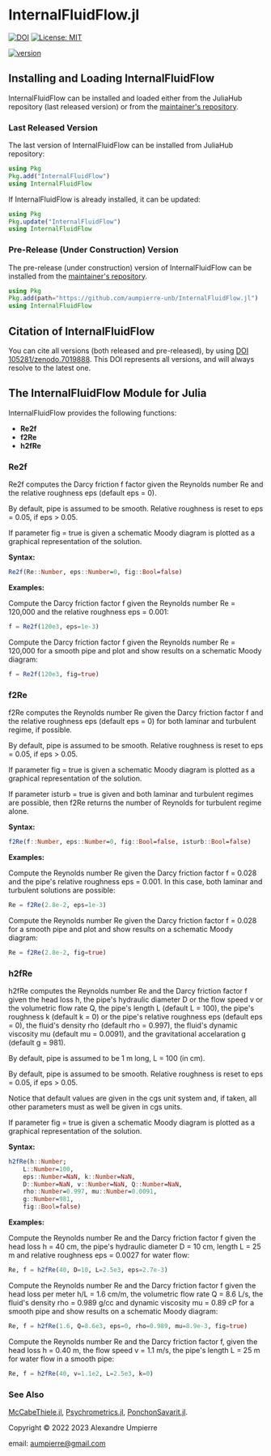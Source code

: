 # InternalFluidFlow.jl

<!-- [![DOI](https://zenodo.org/badge/524550191.svg)](https://zenodo.org/badge/latestdoi/524550191) -->
[![DOI](https://zenodo.org/badge/524550191.svg)](https://zenodo.org/doi/10.5281/zenodo.7019888)
[![License: MIT](https://img.shields.io/badge/License-MIT-yellow.svg)](https://opensource.org/licenses/MIT)
<!-- [![version](https://juliahub.com/docs/InternalFluidFlow/version.svg)](https://juliahub.com/ui/Packages/InternalFluidFlow/zGZKl) -->
[![version](https://juliahub.com/docs/General/InternalFluidFlow/stable/version.svg)](https://juliahub.com/ui/Packages/General/InternalFluidFlow)

## Installing and Loading InternalFluidFlow

InternalFluidFlow can be installed and loaded either
from the JuliaHub repository (last released version) or from the
[maintainer's repository](https://github.com/aumpierre-unb/InternalFluidFlow.jl).

### Last Released Version

The last version of InternalFluidFlow can be installed from JuliaHub repository:

```julia
using Pkg
Pkg.add("InternalFluidFlow")
using InternalFluidFlow
```

If InternalFluidFlow is already installed, it can be updated:

```julia
using Pkg
Pkg.update("InternalFluidFlow")
using InternalFluidFlow
```

### Pre-Release (Under Construction) Version

The pre-release (under construction) version of InternalFluidFlow
can be installed from the [maintainer's repository](https://github.com/aumpierre-unb/InternalFluidFlow.jl).

```julia
using Pkg
Pkg.add(path="https://github.com/aumpierre-unb/InternalFluidFlow.jl")
using InternalFluidFlow
```

## Citation of InternalFluidFlow

You can cite all versions (both released and pre-released), by using
[DOI 105281/zenodo.7019888](https://doi.org/10.5281/zenodo.7019888).
This DOI represents all versions, and will always resolve to the latest one.

<!--For citation of the last released version of InternalFluidFlow, please check CITATION file at the [maintainer's repository](https://github.com/aumpierre-unb/InternalFluidFlow.jl).-->

## The InternalFluidFlow Module for Julia

InternalFluidFlow provides the following functions:

- **Re2f**
- **f2Re**
- **h2fRe**

### **Re2f**

Re2f computes the Darcy friction f factor given the Reynolds number Re and the relative roughness eps (default eps = 0).

By default, pipe is assumed to be smooth. Relative roughness is reset to eps = 0.05, if eps > 0.05.

If parameter fig = true is given a schematic Moody diagram is plotted as a graphical representation of the solution.

**Syntax:**

```julia
Re2f(Re::Number, eps::Number=0, fig::Bool=false)
```

**Examples:**

Compute the Darcy friction factor f given the Reynolds number Re = 120,000 and the relative roughness eps = 0.001:

```julia
f = Re2f(120e3, eps=1e-3)
```

Compute the Darcy friction factor f given the Reynolds number Re = 120,000 for a smooth pipe and plot and show results on a schematic Moody diagram:

```julia
f = Re2f(120e3, fig=true)
```

### **f2Re**

f2Re computes the Reynolds number Re given the Darcy friction factor f and the relative roughness eps (default eps = 0) for both laminar and turbulent regime, if possible.

By default, pipe is assumed to be smooth. Relative roughness is reset to eps = 0.05, if eps > 0.05.

If parameter fig = true is given a schematic Moody diagram is plotted as a graphical representation of the solution.

If parameter isturb = true is given and both laminar and turbulent regimes are possible, then f2Re returns the number of Reynolds for turbulent regime alone.

**Syntax:**

```julia
f2Re(f::Number, eps::Number=0, fig::Bool=false, isturb::Bool=false)
```

**Examples:**

Compute the Reynolds number Re given the Darcy friction factor f = 0.028 and the pipe's relative roughness eps = 0.001. In this case, both laminar and turbulent solutions are possible:

```julia
Re = f2Re(2.8e-2, eps=1e-3)
```

Compute the Reynolds number Re given the Darcy friction factor f = 0.028 for a smooth pipe and plot and show results on a schematic Moody diagram:

```julia
Re = f2Re(2.8e-2, fig=true)
```

### **h2fRe**

h2fRe computes the Reynolds number Re and the Darcy friction factor f given the head loss h, the pipe's hydraulic diameter D or the flow speed v or the volumetric flow rate Q, the pipe's length L (default L = 100), the pipe's roughness k (default k = 0) or the pipe's relative roughness eps (default eps = 0), the fluid's density rho (default rho = 0.997), the fluid's dynamic viscosity mu (default mu = 0.0091), and the gravitational accelaration g (default g = 981).

By default, pipe is assumed to be 1 m long, L = 100 (in cm).

By default, pipe is assumed to be smooth. Relative roughness is reset to eps = 0.05, if eps > 0.05.

Notice that default values are given in the cgs unit system and, if taken, all other parameters must as well be given in cgs units.

If parameter fig = true is given a schematic Moody diagram is plotted as a graphical representation of the solution.

**Syntax:**

```julia
h2fRe(h::Number;
    L::Number=100,
    eps::Number=NaN, k::Number=NaN,
    D::Number=NaN, v::Number=NaN, Q::Number=NaN,
    rho::Number=0.997, mu::Number=0.0091,
    g::Number=981,
    fig::Bool=false)
```

**Examples:**

Compute the Reynolds number Re and the Darcy friction factor f given the head loss h = 40 cm, the pipe's hydraulic diameter D = 10 cm, length L = 25 m and relative roughness eps = 0.0027 for water flow:

```julia
Re, f = h2fRe(40, D=10, L=2.5e3, eps=2.7e-3)
```

Compute the Reynolds number Re and the Darcy friction factor f given the head loss per meter h/L = 1.6 cm/m, the volumetric flow rate Q = 8.6 L/s, the fluid's density rho = 0.989 g/cc and dynamic viscosity mu = 0.89 cP for a smooth pipe and show results on a schematic Moody diagram:

```julia
Re, f = h2fRe(1.6, Q=8.6e3, eps=0, rho=0.989, mu=8.9e-3, fig=true)
```

Compute the Reynolds number Re and the Darcy friction factor f, given the head loss h = 0.40 m, the flow speed v = 1.1 m/s, the pipe's length L = 25 m for water flow in a smooth pipe:

```julia
Re, f = h2fRe(40, v=1.1e2, L=2.5e3, k=0)
```

### See Also

[McCabeThiele.jl](https://github.com/aumpierre-unb/McCabeThiele.jl),
[Psychrometrics.jl](https://github.com/aumpierre-unb/Psychrometrics.jl),
[PonchonSavarit.jl](https://github.com/aumpierre-unb/PonchonSavarit.jl).

Copyright &copy; 2022 2023 Alexandre Umpierre

email: <aumpierre@gmail.com>
